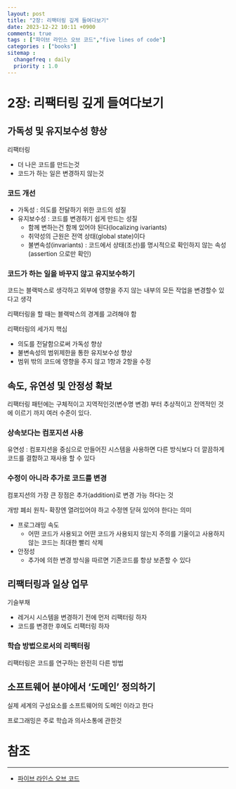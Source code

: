 ```yaml
---
layout: post
title: "2장: 리팩터링 깊게 들여다보기"
date: 2023-12-22 10:11 +0900
comments: true
tags : ["파이브 라인스 오브 코드","five lines of code"]
categories : ["books"]
sitemap :
  changefreq : daily
  priority : 1.0
---
```


# 2장: 리팩터링 깊게 들여다보기
## 가독성 및 유지보수성 향상

리팩터링

* 더 나은 코드를 만드는것 
* 코드가 하는 일은 변경하지 않는것

### 코드 개선

* 가독성 : 의도를 전달하기 위한 코드의 성질
* 유지보수성 : 코드를 변경하기 쉽게 만드는 성질
  * 함께 변하는건 함께 있어야 된다(localizing ivariants)
  * 취약성의 근원은 전역 상태(global state)이다
  * 불변속성(invariants) : 코드에서 상태(조선)를 명시적으로 확인하지 않는 속성(assertion 으로만 확인)

### 코드가 하는 일을 바꾸지 않고 유지보수하기
코드는 블랙박스로 생각하고 외부에 영향을 주지 않는 내부의 모든 작업을 변경할수 있다고 생각

리팩터링을 할 때는 블랙박스의 경계를 고려해야 함

리팩터링의 세가지 핵심
* 의도를 전달함으로써 가독성 향상
* 불변속성의 범위제한을 통한 유지보수성 향상
* 범위 밖의 코드에 영향을 주지 않고 1항과 2항을 수정

## 속도, 유연성 및 안정성 확보
리팩터링 패턴에는 구체적이고 지역적인것(변수명 변경) 부터 추상적이고 전역적인 것에 이르기 까지 여러 수준이 있다.

### 상속보다는 컴포지션 사용

유연성 : 컴포지션을 중심으로 만들어진 시스템을 사용하면 다른 방식보다 더 깔끔하게 코드를 결합하고 재사용 할 수 있다

### 수정이 아니라 추가로 코드를 변경

컴포지션의 가장 큰 장점은 추가(addition)로 변경 가능 하다는 것

개방 폐쇠 원칙- 확장엔 열려있어야 하고 수정엔 닫혀 있어야 한다는 의미

* 프로그래밍 속도
  * 어떤 코드가 사용되고 어떤 코드가 사용되지 않는지 주의를 기울이고 사용하지 않는 코드는 최대한 빨리 삭제
* 안정성
  * 추가에 의한 변경 방식을 따르면 기존코드를 항상 보존할 수 있다

## 리팩터링과 일상 업무

기슬부채

* 레거시 시스템을 변경하기 전에 먼저 리팩터링 하자
* 코드를 변경한 후에도 리팩터링 하자

### 학습 방법으로서의 리팩터링

리팩터링은 코드를 연구하는 완전히 다른 방법

## 소프트웨어 분야에서 ‘도메인’ 정의하기

실제 세계의 구성요소를 소프트웨어의 도메인 이라고 한다

프로그래밍은 주로 학습과 의사소통에 관한것


# 참조
-----

* [파이브 라인스 오브 코드](https://wikibook.co.kr/five-lines/)

